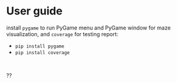 # User guide

install ```pygame``` to run PyGame menu and PyGame window for maze visualization, and ```coverage``` for testing report: 
- ```pip install pygame```
- ```pip install coverage```

<br/>

??

